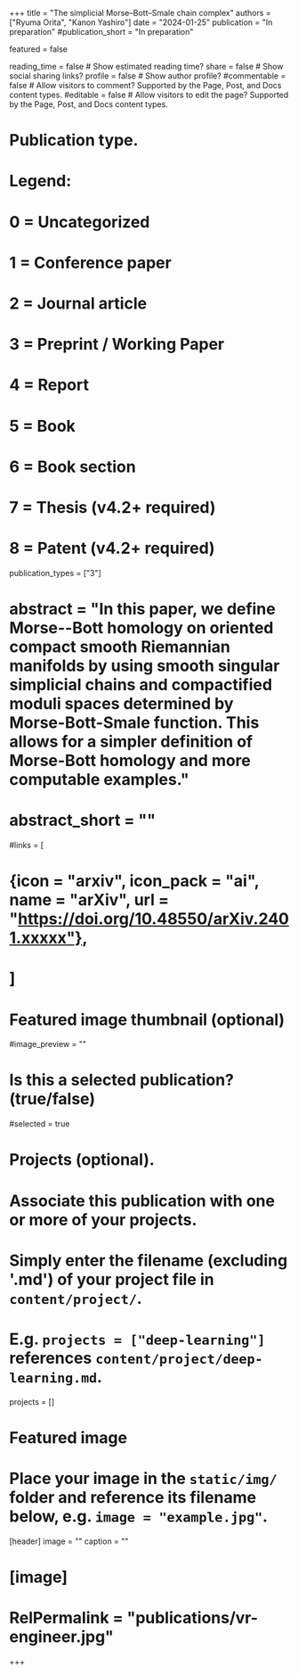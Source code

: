 +++
title = "The simplicial Morse–Bott–Smale chain complex"
authors = ["Ryuma Orita", "Kanon Yashiro"]
date = "2024-01-25"
publication = "In preparation"
#publication_short = "In preparation"

featured = false

reading_time = false  # Show estimated reading time?
share = false  # Show social sharing links?
profile = false  # Show author profile?
#commentable = false  # Allow visitors to comment? Supported by the Page, Post, and Docs content types.
#editable = false  # Allow visitors to edit the page? Supported by the Page, Post, and Docs content types.

# Publication type.
# Legend:
# 0 = Uncategorized
# 1 = Conference paper
# 2 = Journal article
# 3 = Preprint / Working Paper
# 4 = Report
# 5 = Book
# 6 = Book section
# 7 = Thesis (v4.2+ required)
# 8 = Patent (v4.2+ required)
publication_types = ["3"]

# abstract = "In this paper, we define Morse--Bott homology on oriented compact smooth Riemannian manifolds by using smooth singular simplicial chains and compactified moduli spaces determined by  Morse-Bott-Smale function. This allows for a simpler definition of Morse-Bott homology and more computable examples."
# abstract_short = ""

#links = [
#  {icon = "arxiv", icon_pack = "ai", name = "arXiv", url = "https://doi.org/10.48550/arXiv.2401.xxxxx"},
#  ]

# Featured image thumbnail (optional)
#image_preview = ""

# Is this a selected publication? (true/false)
#selected = true

# Projects (optional).
#   Associate this publication with one or more of your projects.
#   Simply enter the filename (excluding '.md') of your project file in `content/project/`.
#   E.g. `projects = ["deep-learning"]` references `content/project/deep-learning.md`.
projects = []

# Featured image
# Place your image in the `static/img/` folder and reference its filename below, e.g. `image = "example.jpg"`.
[header]
image = ""
caption = ""

# [image]
# RelPermalink = "publications/vr-engineer.jpg"
+++
